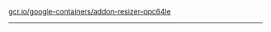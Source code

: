 [gcr.io/google-containers/addon-resizer-ppc64le](https://hub.docker.com/r/sqeven/addon-resizer-ppc64le/tags/) 

----
